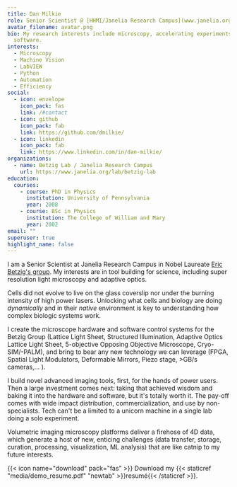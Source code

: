 ```yaml
---
title: Dan Milkie
role: Senior Scientist @ [HHMI/Janelia Research Campus](www.janelia.org)
avatar_filename: avatar.png
bio: My research interests include microscopy, accelerating experiments with
  software.
interests:
  - Microscopy
  - Machine Vision
  - LabVIEW
  - Python
  - Automation
  - Efficiency
social:
  - icon: envelope
    icon_pack: fas
    link: /#contact
  - icon: github
    icon_pack: fab
    link: https://github.com/dmilkie/
  - icon: linkedin
    icon_pack: fab
    link: https://www.linkedin.com/in/dan-milkie/
organizations:
  - name: Betzig Lab / Janelia Research Campus
    url: https://www.janelia.org/lab/betzig-lab
education:
  courses:
    - course: PhD in Physics
      institution: University of Pennsylvania
      year: 2008
    - course: BSc in Physics
      institution: The College of William and Mary
      year: 2002
email: ""
superuser: true
highlight_name: false
---
```

I am a Senior Scientist at Janelia Research Campus in Nobel Laureate [Eric Betzig's group](https://www.janelia.org/lab/betzig-lab).  My interests are in tool building for science, including super resolution light microscopy  and adaptive optics.

Cells did not evolve to live on the glass coverslip nor under the burning intensity of high power lasers. Unlocking what cells and biology are doing *dynamically* and in their *native* environment is key to understanding how complex biologic systems work.  

I create the microscope hardware and software control systems for the Betzig Group (Lattice Light Sheet, Structured Illumination, Adaptive Optics Lattice Light Sheet, 5-objective Opposing Objective Microscope, Cryo-SIM/-PALM), and bring to bear any new technology we can leverage (FPGA, Spatial Light Modulators, Deformable Mirrors, Piezo stage, >GB/s cameras,... ).  

I build novel advanced imaging tools, first, for the hands of power users. Then a large investment comes next: taking that achieved wisdom and baking it into the hardware and software, but it's totally worth it.  The pay-off comes with wide impact distribution, commercialization, and use by non-specialists.  Tech can't be a limited to a unicorn machine in a single lab doing a solo experiment.

Volumetric imaging microscopy platforms deliver a firehose of 4D data, which generate a host of new, enticing challenges (data transfer, storage, curation, processing, visualization, ML analysis) that are like catnip to my future interests.

{{< icon name="download" pack="fas" >}} Download my {{< staticref "media/demo_resume.pdf" "newtab" >}}resumé{{< /staticref >}}.